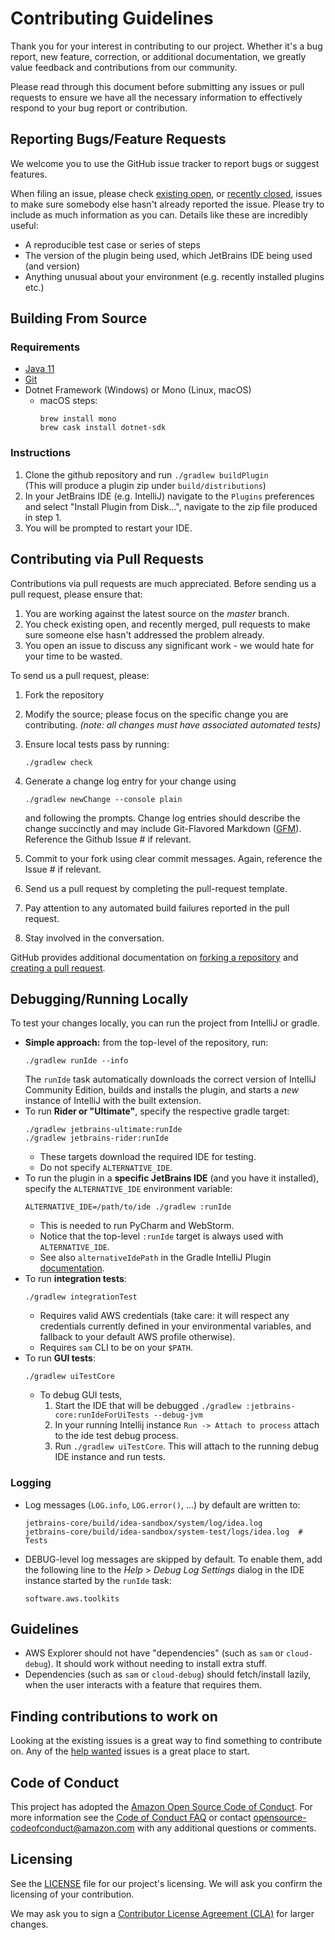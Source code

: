 # Contributing Guidelines

Thank you for your interest in contributing to our project. Whether it's a bug report, new feature, correction, or additional 
documentation, we greatly value feedback and contributions from our community.

Please read through this document before submitting any issues or pull requests to ensure we have all the necessary 
information to effectively respond to your bug report or contribution.


## Reporting Bugs/Feature Requests

We welcome you to use the GitHub issue tracker to report bugs or suggest features.

When filing an issue, please check [existing open](https://github.com/aws/aws-toolkit-jetbrains/issues), or [recently closed](https://github.com/aws/aws-toolkit-jetbrains/issues?utf8=%E2%9C%93&q=is%3Aissue%20is%3Aclosed%20), issues to make sure somebody else hasn't already 
reported the issue. Please try to include as much information as you can. Details like these are incredibly useful:

* A reproducible test case or series of steps
* The version of the plugin being used, which JetBrains IDE being used (and version)
* Anything unusual about your environment (e.g. recently installed plugins etc.)

## Building From Source

### Requirements

* [Java 11](https://docs.aws.amazon.com/corretto/latest/corretto-11-ug/downloads-list.html)
* [Git](https://git-scm.com/)
* Dotnet Framework (Windows) or Mono (Linux, macOS)
  * macOS steps:
    ```
    brew install mono
    brew cask install dotnet-sdk
    ```

### Instructions

1. Clone the github repository and run `./gradlew buildPlugin` <br/> (This will produce a plugin zip under `build/distributions`)
2. In your JetBrains IDE (e.g. IntelliJ) navigate to the `Plugins` preferences and select "Install Plugin from Disk...", navigate to the zip file produced in step 1. 
4. You will be prompted to restart your IDE.

## Contributing via Pull Requests

Contributions via pull requests are much appreciated. Before sending us a pull request, please ensure that:

1. You are working against the latest source on the *master* branch.
2. You check existing open, and recently merged, pull requests to make sure someone else hasn't addressed the problem already.
3. You open an issue to discuss any significant work - we would hate for your time to be wasted.

To send us a pull request, please:

1. Fork the repository
2. Modify the source; please focus on the specific change you are contributing. *(note: all changes must have associated automated tests)*
3. Ensure local tests pass by running:
   ```
   ./gradlew check
   ```

4. Generate a change log entry for your change using 
   ```
   ./gradlew newChange --console plain
   ```

   and following the prompts. Change log entries should describe the change
   succinctly and may include Git-Flavored Markdown ([GFM](https://github.github.com/gfm/)). Reference the Github Issue # if relevant.
5. Commit to your fork using clear commit messages. Again, reference the Issue # if relevant.
6. Send us a pull request by completing the pull-request template.
7. Pay attention to any automated build failures reported in the pull request.
8. Stay involved in the conversation.

GitHub provides additional documentation on [forking a repository](https://help.github.com/articles/fork-a-repo/) and 
[creating a pull request](https://help.github.com/articles/creating-a-pull-request/).

## Debugging/Running Locally

To test your changes locally, you can run the project from IntelliJ or gradle.

- **Simple approach:** from the top-level of the repository, run:
  ```
  ./gradlew runIde --info
  ```
  The `runIde` task automatically downloads the correct version of IntelliJ
  Community Edition, builds and installs the plugin, and starts a _new_
  instance of IntelliJ with the built extension.
- To run **Rider or "Ultimate"**, specify the respective gradle target:
  ```
  ./gradlew jetbrains-ultimate:runIde
  ./gradlew jetbrains-rider:runIde
  ```
  - These targets download the required IDE for testing.
  - Do not specify `ALTERNATIVE_IDE`.
- To run the plugin in a **specific JetBrains IDE** (and you have it installed), specify the `ALTERNATIVE_IDE` environment variable:
  ```
  ALTERNATIVE_IDE=/path/to/ide ./gradlew :runIde
  ```
  - This is needed to run PyCharm and WebStorm.
  - Notice that the top-level `:runIde` target is always used with `ALTERNATIVE_IDE`.
  - See also `alternativeIdePath` in the Gradle IntelliJ Plugin [documentation](https://github.com/JetBrains/gradle-intellij-plugin).
- To run **integration tests**:
  ```
  ./gradlew integrationTest
  ```
  - Requires valid AWS credentials (take care: it will respect any credentials currently defined in your environmental variables, and fallback to your default AWS profile otherwise).
  - Requires `sam` CLI to be on your `$PATH`.
- To run **GUI tests**:
  ```
  ./gradlew uiTestCore
  ```
  - To debug GUI tests,
    1. Start the IDE that will be debugged `./gradlew :jetbrains-core:runIdeForUiTests --debug-jvm`
	2. In your running Intellij instance `Run -> Attach to process` attach to the ide test debug process.
    4. Run `./gradlew uiTestCore`. This will attach to the running debug IDE instance and run tests.

### Logging

- Log messages (`LOG.info`, `LOG.error()`, …) by default are written to:
  ```
  jetbrains-core/build/idea-sandbox/system/log/idea.log
  jetbrains-core/build/idea-sandbox/system-test/logs/idea.log  # Tests
  ```
- DEBUG-level log messages are skipped by default. To enable them, add the
  following line to the _Help_ \> _Debug Log Settings_ dialog in the IDE
  instance started by the `runIde` task:
  ```
  software.aws.toolkits
  ```


## Guidelines

- AWS Explorer should not have "dependencies" (such as `sam` or `cloud-debug`). It should work without needing to install extra stuff.
- Dependencies (such as `sam` or `cloud-debug`) should fetch/install lazily, when the user interacts with a feature that requires them.

## Finding contributions to work on

Looking at the existing issues is a great way to find something to contribute on. Any of the [help wanted](https://github.com/aws/aws-toolkit-jetbrains/issues?q=is%3Aissue+is%3Aopen+label%3A%22help+wanted%22) issues is a great place to start.


## Code of Conduct

This project has adopted the [Amazon Open Source Code of Conduct](https://aws.github.io/code-of-conduct). 
For more information see the [Code of Conduct FAQ](https://aws.github.io/code-of-conduct-faq) or contact 
[opensource-codeofconduct@amazon.com](mailto:opensource-codeofconduct@amazon.com) with any additional questions or comments.


## Licensing

See the [LICENSE](LICENSE) file for our project's licensing. We will ask you confirm the licensing of your contribution.

We may ask you to sign a [Contributor License Agreement (CLA)](http://en.wikipedia.org/wiki/Contributor_License_Agreement) for larger changes.
